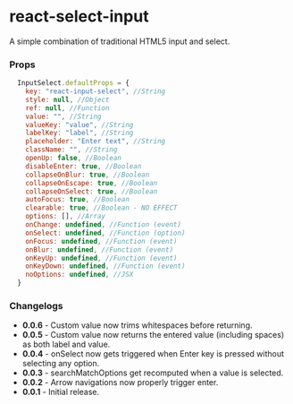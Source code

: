 # react-select-input

A simple combination of traditional HTML5 input and select.

### Props
```javascript
  InputSelect.defaultProps = {
    key: "react-input-select", //String
    style: null, //Object
    ref: null, //Function
    value: "", //String
    valueKey: "value", //String
    labelKey: "label", //String
    placeholder: "Enter text", //String
    className: "", //String
    openUp: false, //Boolean
    disableEnter: true, //Boolean
    collapseOnBlur: true, //Boolean
    collapseOnEscape: true, //Boolean 
    collapseOnSelect: true, //Boolean
    autoFocus: true, //Boolean
    clearable: true, //Boolean - NO EFFECT
    options: [], //Array
    onChange: undefined, //Function (event)
    onSelect: undefined, //Function (option)
    onFocus: undefined, //Function (event)
    onBlur: undefined, //Function (event)
    onKeyUp: undefined, //Function (event)
    onKeyDown: undefined, //Function (event)
    noOptions: undefined, //JSX
  }
```
### Changelogs
- **0.0.6** - Custom value now trims whitespaces before returning.
- **0.0.5** - Custom value now returns the entered value (including spaces) as both label and value.
- **0.0.4** - onSelect now gets triggered when Enter key is pressed without selecting any option.
- **0.0.3** - searchMatchOptions get recomputed when a value is selected.
- **0.0.2** - Arrow navigations now properly trigger enter.
- **0.0.1** - Initial release.
